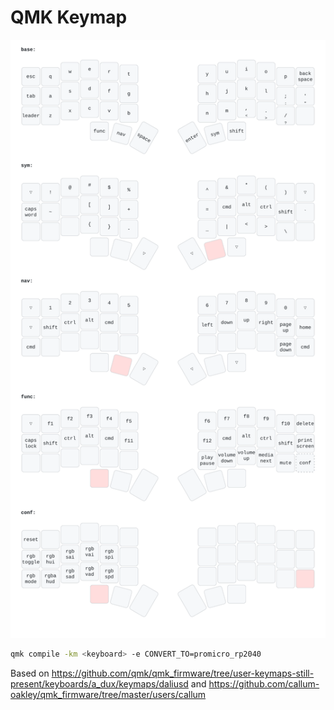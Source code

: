 # QMK Keymap

![keymap](https://github.com/joaoinez/qmk_userspace/blob/main/keyboards/crkbd/keymaps/sliver/keymap.svg)

```sh
qmk compile -km <keyboard> -e CONVERT_TO=promicro_rp2040
```

Based on https://github.com/qmk/qmk_firmware/tree/user-keymaps-still-present/keyboards/a_dux/keymaps/daliusd and https://github.com/callum-oakley/qmk_firmware/tree/master/users/callum
